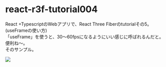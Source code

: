 # react-r3f-tutorial004
React +TypescriptのWebアプリで、React Three Fiberのtutorialその5。(useFrameの使い方)<br />
「useFrame」を使うと、30～60fpsになるようにいい感じに呼ばれるんだと。便利ね～。<br />
そのサンプル。<br />

![](https://storage.googleapis.com/zenn-user-upload/774f35626fad-20231222.png)
